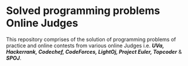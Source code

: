 Solved programming problems Online Judges
=========================================

This repository comprises of the solution of programming problems of practice and online contests from various online Judges i.e. <b><i>UVa, Hackerrank, Codechef, CodeForces, LightOj, Project Euler, Topcoder</i></b> &amp; <b><i>SPOJ</i></b>.
